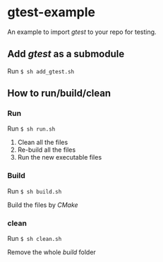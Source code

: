 # gtest-example
An example to import *gtest* to your repo for testing.

## Add *gtest* as a submodule
Run `$ sh add_gtest.sh`

## How to run/build/clean

### Run
Run `$ sh run.sh`

1. Clean all the files
2. Re-build all the files
3. Run the new executable files

### Build
Run `$ sh build.sh`

Build the files by *CMake*

### clean
Run `$ sh clean.sh`

Remove the whole *build* folder